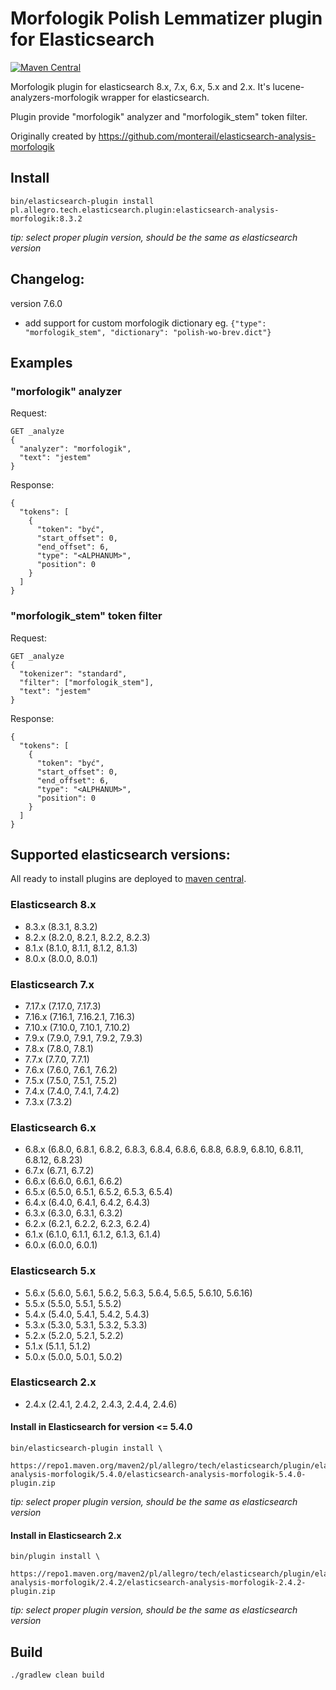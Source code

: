 # Morfologik Polish Lemmatizer plugin for Elasticsearch #
[![Maven Central](https://img.shields.io/maven-metadata/v/https/repo1.maven.org/maven2/pl/allegro/tech/elasticsearch/plugin/elasticsearch-analysis-morfologik/maven-metadata.xml.svg)](https://repo1.maven.org/maven2/pl/allegro/tech/elasticsearch/plugin/elasticsearch-analysis-morfologik/)

Morfologik plugin for elasticsearch 8.x, 7.x, 6.x, 5.x and 2.x. It's lucene-analyzers-morfologik wrapper for elasticsearch.

Plugin provide "morfologik" analyzer and "morfologik_stem" token filter.

Originally created by https://github.com/monterail/elasticsearch-analysis-morfologik

## Install
  
```
bin/elasticsearch-plugin install pl.allegro.tech.elasticsearch.plugin:elasticsearch-analysis-morfologik:8.3.2
```

*tip: select proper plugin version, should be the same as elasticsearch version*

## Changelog:
version 7.6.0
 - add support for custom morfologik dictionary eg. `{"type": "morfologik_stem", "dictionary": "polish-wo-brev.dict"}`

## Examples ## 

### "morfologik" analyzer ###
Request:
```
GET _analyze
{
  "analyzer": "morfologik",
  "text": "jestem"
}
```
Response:
```
{
  "tokens": [
    {
      "token": "być",
      "start_offset": 0,
      "end_offset": 6,
      "type": "<ALPHANUM>",
      "position": 0
    }
  ]
}
```

### "morfologik_stem" token filter ###
Request:
```
GET _analyze
{
  "tokenizer": "standard",
  "filter": ["morfologik_stem"],
  "text": "jestem"
}
```
Response:
```
{
  "tokens": [
    {
      "token": "być",
      "start_offset": 0,
      "end_offset": 6,
      "type": "<ALPHANUM>",
      "position": 0
    }
  ]
}
```

## Supported elasticsearch versions: ##

All ready to install plugins are deployed to [maven central](https://repo1.maven.org/maven2/pl/allegro/tech/elasticsearch/plugin/elasticsearch-analysis-morfologik/).

### Elasticsearch 8.x
- 8.3.x (8.3.1, 8.3.2)
- 8.2.x (8.2.0, 8.2.1, 8.2.2, 8.2.3)
- 8.1.x (8.1.0, 8.1.1, 8.1.2, 8.1.3) 
- 8.0.x (8.0.0, 8.0.1)

### Elasticsearch 7.x
- 7.17.x (7.17.0, 7.17.3)
- 7.16.x (7.16.1, 7.16.2.1, 7.16.3)
- 7.10.x (7.10.0, 7.10.1, 7.10.2)
- 7.9.x (7.9.0, 7.9.1, 7.9.2, 7.9.3)
- 7.8.x (7.8.0, 7.8.1)
- 7.7.x (7.7.0, 7.7.1)
- 7.6.x (7.6.0, 7.6.1, 7.6.2)
- 7.5.x (7.5.0, 7.5.1, 7.5.2)
- 7.4.x (7.4.0, 7.4.1, 7.4.2)
- 7.3.x (7.3.2)

### Elasticsearch 6.x
- 6.8.x (6.8.0, 6.8.1, 6.8.2, 6.8.3, 6.8.4, 6.8.6, 6.8.8, 6.8.9, 6.8.10, 6.8.11, 6.8.12, 6.8.23)
- 6.7.x (6.7.1, 6.7.2)
- 6.6.x (6.6.0, 6.6.1, 6.6.2)
- 6.5.x (6.5.0, 6.5.1, 6.5.2, 6.5.3, 6.5.4)
- 6.4.x (6.4.0, 6.4.1, 6.4.2, 6.4.3)
- 6.3.x (6.3.0, 6.3.1, 6.3.2)
- 6.2.x (6.2.1, 6.2.2, 6.2.3, 6.2.4)
- 6.1.x (6.1.0, 6.1.1, 6.1.2, 6.1.3, 6.1.4)
- 6.0.x (6.0.0, 6.0.1)

### Elasticsearch 5.x
- 5.6.x (5.6.0, 5.6.1, 5.6.2, 5.6.3, 5.6.4, 5.6.5, 5.6.10, 5.6.16)
- 5.5.x (5.5.0, 5.5.1, 5.5.2)
- 5.4.x (5.4.0, 5.4.1, 5.4.2, 5.4.3)
- 5.3.x (5.3.0, 5.3.1, 5.3.2, 5.3.3)
- 5.2.x (5.2.0, 5.2.1, 5.2.2)
- 5.1.x (5.1.1, 5.1.2)
- 5.0.x (5.0.0, 5.0.1, 5.0.2)

### Elasticsearch 2.x
- 2.4.x (2.4.1, 2.4.2, 2.4.3, 2.4.4, 2.4.6)


#### Install in Elasticsearch for version <= 5.4.0
 
```
bin/elasticsearch-plugin install \
  https://repo1.maven.org/maven2/pl/allegro/tech/elasticsearch/plugin/elasticsearch-analysis-morfologik/5.4.0/elasticsearch-analysis-morfologik-5.4.0-plugin.zip
```

*tip: select proper plugin version, should be the same as elasticsearch version*


#### Install in Elasticsearch 2.x
```
bin/plugin install \
  https://repo1.maven.org/maven2/pl/allegro/tech/elasticsearch/plugin/elasticsearch-analysis-morfologik/2.4.2/elasticsearch-analysis-morfologik-2.4.2-plugin.zip
```
*tip: select proper plugin version, should be the same as elasticsearch version*

## Build ##

`./gradlew clean build`

